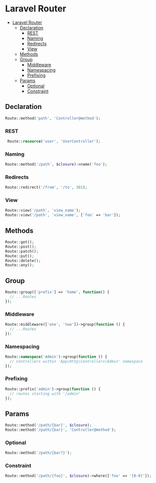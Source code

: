 # Laravel Router
<!-- TOC -->

- [Laravel Router](#laravel-router)
  - [Declaration](#declaration)
    - [REST](#rest)
    - [Naming](#naming)
    - [Redirects](#redirects)
    - [View](#view)
  - [Methods](#methods)
  - [Group](#group)
    - [Middleware](#middleware)
    - [Namespacing](#namespacing)
    - [Prefixing](#prefixing)
  - [Params](#params)
    - [Optional](#optional)
    - [Constraint](#constraint)

<!-- /TOC -->

## Declaration
```php
Route::method('path', 'Controller@method');
```

### REST
```php 
 Route::resource('user', 'UserController');
```

### Naming
```php
Route::method('/path', $closure)->name('foo');
```

### Redirects
```php
Route::redirect('/from', '/to', 301);
```

### View
```php
Route::view('/path', 'view_name');
Route::view('/path', 'view_name', ['foo' => 'bar']);
```

## Methods
```php
Route::get();
Route::post();
Route::patch();
Route::put();
Route::delete();
Route::any();
```

## Group
```php
Route::group(['prefix'] => 'home', function() {
  // ...Routes
});
```

### Middleware
```php
Route::middleware(['one', 'two'])->group(function () {
  // ...Routes
}):
```

### Namespacing
```php
Route::namespace('Admin')->group(function () {
  // Controllers within 'App\Http\Controllers\Admin' namespace
});
```

### Prefixing
```php
Route::prefix('admin')->group(function () {
  // routes starting with '/admin'
});
```

## Params
```php
Route::method('/path/{bar}', $closure);
Route::method('/path/{bar}', 'Controller@method');
```

### Optional
```php
Route::method('/path/{bar?}');
```

### Constraint
```php
Route::method('/path/{foo}', $closure)->where(['foo' => '[0-9]']);
```
